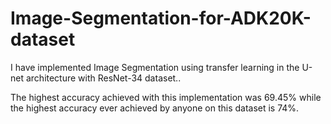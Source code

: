 # Image-Segmentation-for-ADK20K-dataset
I have implemented Image Segmentation using transfer learning in the U-net architecture with ResNet-34 dataset..

The highest accuracy achieved with this implementation was 69.45% while the highest accuracy ever achieved by anyone on this dataset is 74%.
